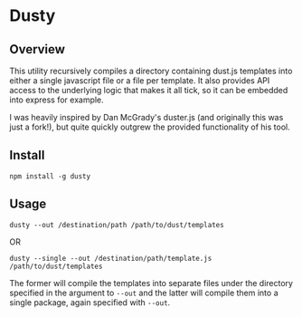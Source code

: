 Dusty
=====

Overview
--------

This utility recursively compiles a directory containing dust.js templates into
either a single javascript file or a file per template. It also provides API
access to the underlying logic that makes it all tick, so it can be embedded
into express for example.

I was heavily inspired by Dan McGrady's duster.js (and originally this was just
a fork!), but quite quickly outgrew the provided functionality of his tool.

Install
-------

    npm install -g dusty

Usage
-----

    dusty --out /destination/path /path/to/dust/templates

OR

    dusty --single --out /destination/path/template.js /path/to/dust/templates

The former will compile the templates into separate files under the directory
specified in the argument to `--out` and the latter will compile them into a
single package, again specified with `--out`.
